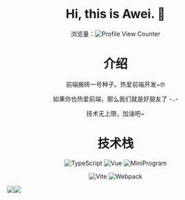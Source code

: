 <div align="center">

# Hi, this is Awei. :wave:

浏览量：![Profile View Counter](https://komarev.com/ghpvc/?username=linsxw)
 
# 介绍
 
 <div>
  <p>前端搬砖一号种子。热爱前端开发~🤓</p>
  <p>如果你也热爱前端，那么我们就是好朋友了 -..- </p>
  <p>技术无上限，加油吧~</p>
 </div>
 
<p>
 
# 技术栈
![TypeScript](https://img.shields.io/badge/-TypeScript-blue?logo=typescript&logoColor=white)
![Vue](https://img.shields.io/badge/-Vue-34495e?logo=vue.js)
![MiniProgram](https://img.shields.io/badge/-MiniProgram-07c160?logo=wechat&logoColor=white)
 
</p>

 
<p>
 
![Vite](https://img.shields.io/badge/-Vite-646cff?logo=vite&logoColor=white)
![Webpack](https://img.shields.io/badge/-Webpack-1a6bac?logo=webpack)
 
</p>
 
</div>

<img  src="https://github-readme-stats.vercel.app/api?username=linsxw&locale=cn&line_height=33&show_icons=true&hide=stars,prs,issues,contribs,commits&theme=&rank_icon=default"/><img  src="https://github-readme-stats.vercel.app/api/top-langs/?username=linsxw&locale=cn&line_height=33&theme=&langs_count=5"/>

